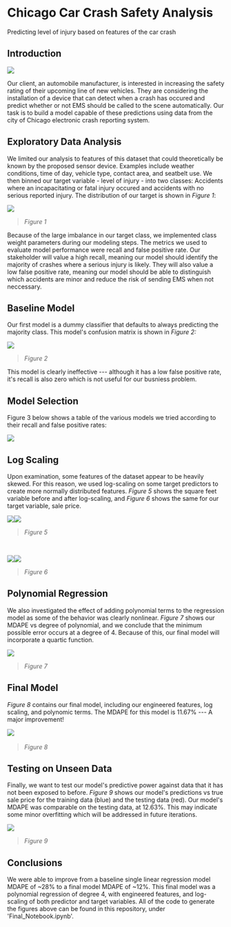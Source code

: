 # Chicago Car Crash Safety Analysis

Predicting level of injury based on features of the car crash

## **Introduction**


![](./images//media/image1.jpeg)





Our client, an automobile manufacturer, is interested in increasing the safety rating of their upcoming line of new vehicles. They are considering the installation of a device that can detect when a crash has occured and predict whether or not EMS should be called to the scene automatically. Our task is to build a model capable of these predictions using data from the city of Chicago electronic crash reporting system. 


## **Exploratory Data Analysis**

We limited our analysis to features of this dataset that could theoretically be known by the proposed sensor device. Examples include weather conditions, time of day, vehicle type, contact area, and seatbelt use. We then binned our target variable - level of injury - into two classes: Accidents where an incapacitating or fatal injury occured and accidents with no serious reported injury. The distribution of our target is shown in *Figure 1*:


![](./images//media/image2.png)

> *Figure 1*

Because of the large imbalance in our target class, we implemented class weight parameters during our modeling steps. The metrics we used to evaluate model performance were recall and false positive rate. Our stakeholder will value a high recall, meaning our model should identify the majority of crashes where a serious injury is likely. They will also value a low false positive rate, meaning our model should be able to distinguish which accidents are minor and reduce the risk of sending EMS when not neccessary.  


## **Baseline Model**

Our first model is a dummy classifier that defaults to always predicting the majority class. This model's confusion matrix is shown in *Figure 2:*

![](./images//media/image3.png)

> *Figure 2*

This model is clearly ineffective --- although it has a low false positive rate, it's recall is also zero which is not useful for our busniess problem.

## **Model Selection**

Figure 3 below shows a table of the various models we tried according to their recall and false positive rates:

![](./images//media/image4.png)

## **Log Scaling**

Upon examination, some features of the dataset appear to be heavily
skewed. For this reason, we used log-scaling on some target predictors
to create more normally distributed features. *Figure 5* shows the
square feet variable before and after log-scaling, and *Figure 6* shows
the same for our target variable, sale price.

![](./images//media/image3.png)![](./images//media/image1.png)

> *Figure 5*

&nbsp;
&nbsp;
&nbsp;
&nbsp;

![](./images//media/image4.png)![](./images//media/image6.png)

> *Figure 6*

## **Polynomial Regression**

We also investigated the effect of adding polynomial terms to the
regression model as some of the behavior was clearly nonlinear. *Figure
7* shows our MDAPE vs degree of polynomial, and we conclude that the
minimum possible error occurs at a degree of 4. Because of this, our
final model will incorporate a quartic function.

![](./images//media/image2.png)

> *Figure 7*

## **Final Model**

*Figure 8* contains our final model, including our engineered features,
log scaling, and polynomic terms. The MDAPE for this model is 11.67% ---
A major improvement!

​​![](./images//media/image12.png)
> *Figure 8*

## **Testing on Unseen Data**

Finally, we want to test our model's predictive power against data that
it has not been exposed to before. *Figure 9* shows our model's
predictions vs true sale price for the training data (blue) and the
testing data (red). Our model's MDAPE was comparable on the testing
data, at 12.63%. This may indicate some minor overfitting which will be
addressed in future iterations.

![](./images//media/image8.png)
>*Figure 9*

## **Conclusions**

We were able to improve from a baseline single linear regression model
MDAPE of \~28% to a final model MDAPE of \~12%. This final model was a
polynomial regression of degree 4, with engineered features, and
log-scaling of both predictor and target variables. All of the code to
generate the figures above can be found in this repository, under
'Final_Notebook.ipynb'.